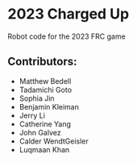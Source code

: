 # 2023 Charged Up

Robot code for the 2023 FRC game

## Contributors: 
* Matthew Bedell
* Tadamichi Goto
* Sophia Jin
* Benjamin Kleiman
* Jerry Li
* Catherine Yang
* John Galvez
* Calder WendtGeisler
* Luqmaan Khan
